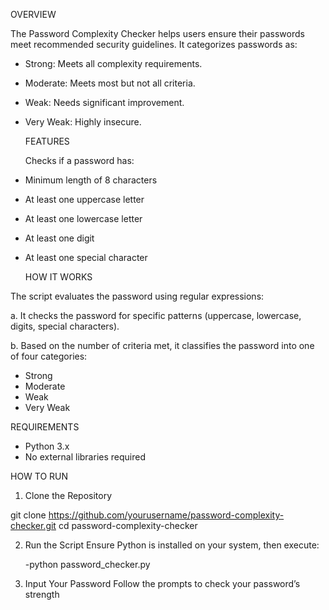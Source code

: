 OVERVIEW

The Password Complexity Checker helps users ensure their passwords meet recommended security guidelines. It categorizes passwords as:
     
 - Strong: Meets all complexity requirements. 
 - Moderate: Meets most but not all criteria.
 - Weak: Needs significant improvement.
 - Very Weak: Highly insecure.

   FEATURES

   Checks if a password has:
- Minimum length of 8 characters
- At least one uppercase letter
- At least one lowercase letter
- At least one digit
- At least one special character

  HOW IT WORKS

The script evaluates the password using regular expressions:

a. It checks the password for specific patterns (uppercase, lowercase, digits, special characters).

b. Based on the number of criteria met, it classifies the password into one of four categories:
  - Strong
  - Moderate
  - Weak
  - Very Weak

REQUIREMENTS

  - Python 3.x
  - No external libraries required

HOW TO RUN

1. Clone the Repository

git clone https://github.com/yourusername/password-complexity-checker.git
cd password-complexity-checker


2. Run the Script
Ensure Python is installed on your system, then execute:

    -python password_checker.py

3. Input Your Password
Follow the prompts to check your password’s strength




